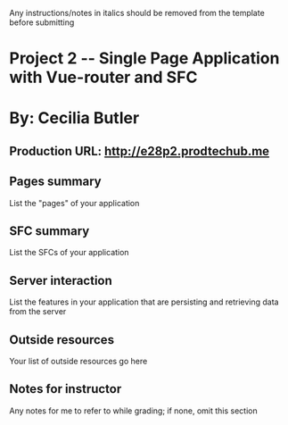 Any instructions/notes in italics should be removed from the template before submitting

# Project 2 -- Single Page Application with Vue-router and SFC
# By: Cecilia Butler

## Production URL: http://e28p2.prodtechub.me

## Pages summary
List the "pages" of your application

## SFC summary
List the SFCs of your application

## Server interaction
List the features in your application that are persisting and retrieving data from the server

## Outside resources
Your list of outside resources go here

## Notes for instructor
Any notes for me to refer to while grading; if none, omit this section